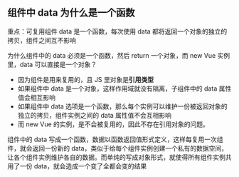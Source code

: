 ## 组件中 data 为什么是一个函数

重点：可复用组件 data 是一个函数，每次使用 data 都将返回一个对象的独立的拷贝，组件之间互不影响

为什么组件中的 data 必须是一个函数，然后 return 一个对象，而 new Vue 实例里，data 可以直接是一个对象？

- 因为组件是用来复用的，且 JS 里对象是**引用类型**
- 如果组件中 data 是一个对象，这样作用域就没有隔离，子组件中的 data 属性值会相互影响
- 如果组件中 data 选项是一个函数，那么每个实例可以维护一份被返回对象的独立的拷贝，组件实例之间的 data 属性值不会互相影响
- 而 new Vue 的实例，是不会被复用的，因此不存在引用对象的问题。

组件中的 data 写成一个函数，数据以函数返回值形式定义，这样每复用一次组件，就会返回一份新的 data，类似于给每个组件实例创建一个私有的数据空间，让各个组件实例维护各自的数据。而单纯的写成对象形式，就使得所有组件实例共用了一份 data，就会造成一个变了全都会变的结果